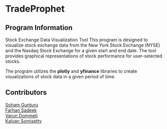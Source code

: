 # TradeProphet

## Program Information 

Stock Exchange Data Visualization Tool
This program is designed to visualize stock exchange data from the New York Stock Exchange (NYSE) and the Nasdaq Stock Exchange for a given start and end date. The tool provides graphical representations of stock performance for user-selected stocks.

The program utilizes the **plotly** and **yfinance** libraries to create visualizations of stock data in a given period of time. 
## Contributors 
[Soham Gunturu](https://github.com/SohamGunturu)   
[Farhan Sadeek](https://github.com/SadeekFarhan21)   
[Varun Dommeti](https://github.com/d-varun)     
[Kalyan Somisetty](https://github.com/kalsomisetty)

<!--- VD: add prediction text if able -->
<!--- VD: add requirements for running program -->
